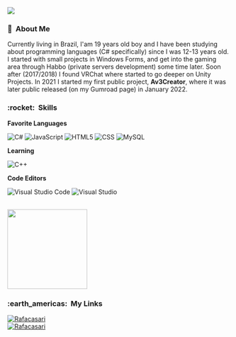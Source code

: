
![](https://komarev.com/ghpvc/?username=rafacasari&color=006bed)

<h3> 📝 &nbsp;About Me </h3>

Currently living in Brazil, I'am 19 years old boy and I have been studying about programming languages (C# specifically) since I was 12-13 years old. I started with small projects in Windows Forms, and get into the gaming area through Habbo (private servers development) some time later. Soon after (2017/2018) I found VRChat where started to go deeper on Unity Projects. In 2021 I started my first public project, <b>Av3Creator</b>, where it was later public released (on my Gumroad page) in January 2022.


<h3> :rocket: &nbsp;Skills </h3>

**Favorite Languages**

  ![C#](https://img.shields.io/badge/-C#-333333?style=flat&logo=C%2B%2B&logoColor=00599C)
  ![JavaScript](https://img.shields.io/badge/-JavaScript-333333?style=flat&logo=javascript)
  ![HTML5](https://img.shields.io/badge/-HTML5-333333?style=flat&logo=HTML5)
  ![CSS](https://img.shields.io/badge/-CSS-333333?style=flat&logo=CSS3&logoColor=1572B6)
  ![MySQL](https://img.shields.io/badge/-MySQL-333333?style=flat&logo=mysql)

**Learning**

  ![C++](https://img.shields.io/badge/-C++-333333?style=flat&logo=C%2B%2B&logoColor=00599C)


**Code Editors**

  ![Visual Studio Code](https://img.shields.io/badge/-Visual%20Studio%20Code-333333?style=flat&logo=visual-studio-code&logoColor=007ACC)
  ![Visual Studio](https://img.shields.io/badge/-Visual%20Studio-333333?style=flat&logo=visual-studio&logoColor=007ACC)


<br/>

<a href="https://github.com/Rafacasari">
  <img height="180em" src="https://github-readme-stats.vercel.app/api?username=Rafacasari&theme=dark&show_icons=true" />
</a>

<br/>

<h3> :earth_americas: &nbsp;My Links </h3> 

[![Rafacasari](https://img.shields.io/github/followers/rafacasari?label=follow&style=social)](https://github.com/Rafacasari)<br/>
[![Rafacasari](https://img.shields.io/twitter/follow/rafacasari?style=social)](https://twitter.com/rafacasari)
